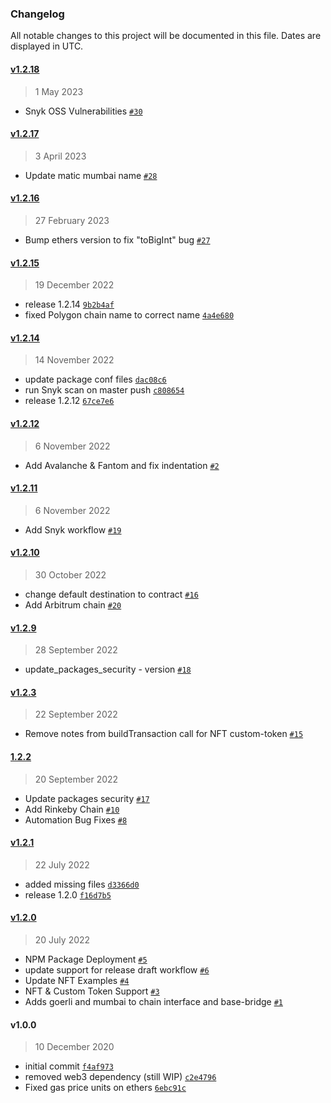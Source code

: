 ### Changelog

All notable changes to this project will be documented in this file. Dates are displayed in UTC.

#### [v1.2.18](https://github.com/fireblocks/fireblocks-defi-sdk/compare/v1.2.17...v1.2.18)

> 1 May 2023

- Snyk OSS Vulnerabilities [`#30`](https://github.com/fireblocks/fireblocks-defi-sdk/pull/30)

#### [v1.2.17](https://github.com/fireblocks/fireblocks-defi-sdk/compare/v1.2.16...v1.2.17)

> 3 April 2023

- Update matic mumbai name [`#28`](https://github.com/fireblocks/fireblocks-defi-sdk/pull/28)

#### [v1.2.16](https://github.com/fireblocks/fireblocks-defi-sdk/compare/v1.2.15...v1.2.16)

> 27 February 2023

- Bump ethers version to fix "toBigInt" bug [`#27`](https://github.com/fireblocks/fireblocks-defi-sdk/pull/27)

#### [v1.2.15](https://github.com/fireblocks/fireblocks-defi-sdk/compare/v1.2.14...v1.2.15)

> 19 December 2022

- release 1.2.14 [`9b2b4af`](https://github.com/fireblocks/fireblocks-defi-sdk/commit/9b2b4af8f3cda561013c48b2266a7499792e2d52)
- fixed Polygon chain name to correct name [`4a4e680`](https://github.com/fireblocks/fireblocks-defi-sdk/commit/4a4e680aca9473c52af4c7d994ab2c0652951161)

#### [v1.2.14](https://github.com/fireblocks/fireblocks-defi-sdk/compare/v1.2.12...v1.2.14)

> 14 November 2022

- update package conf files [`dac08c6`](https://github.com/fireblocks/fireblocks-defi-sdk/commit/dac08c663f47daf60d09348360153c4795ef9cf8)
- run Snyk scan on master push [`c808654`](https://github.com/fireblocks/fireblocks-defi-sdk/commit/c808654f3c3001989abceaa13a00fff50996fb70)
- release 1.2.12 [`67ce7e6`](https://github.com/fireblocks/fireblocks-defi-sdk/commit/67ce7e616c51f84996e9075f2fc98e8502a93699)

#### [v1.2.12](https://github.com/fireblocks/fireblocks-defi-sdk/compare/v1.2.11...v1.2.12)

> 6 November 2022

- Add Avalanche & Fantom and fix indentation [`#2`](https://github.com/fireblocks/fireblocks-defi-sdk/pull/2)

#### [v1.2.11](https://github.com/fireblocks/fireblocks-defi-sdk/compare/v1.2.10...v1.2.11)

> 6 November 2022

- Add Snyk workflow [`#19`](https://github.com/fireblocks/fireblocks-defi-sdk/pull/19)

#### [v1.2.10](https://github.com/fireblocks/fireblocks-defi-sdk/compare/v1.2.9...v1.2.10)

> 30 October 2022

- change default destination to contract [`#16`](https://github.com/fireblocks/fireblocks-defi-sdk/pull/16)
- Add Arbitrum chain [`#20`](https://github.com/fireblocks/fireblocks-defi-sdk/pull/20)

#### [v1.2.9](https://github.com/fireblocks/fireblocks-defi-sdk/compare/v1.2.3...v1.2.9)

> 28 September 2022

- update_packages_security - version [`#18`](https://github.com/fireblocks/fireblocks-defi-sdk/pull/18)

#### [v1.2.3](https://github.com/fireblocks/fireblocks-defi-sdk/compare/1.2.2...v1.2.3)

> 22 September 2022

- Remove notes from buildTransaction call for NFT custom-token [`#15`](https://github.com/fireblocks/fireblocks-defi-sdk/pull/15)

#### [1.2.2](https://github.com/fireblocks/fireblocks-defi-sdk/compare/v1.2.1...1.2.2)

> 20 September 2022

- Update packages security [`#17`](https://github.com/fireblocks/fireblocks-defi-sdk/pull/17)
- Add Rinkeby Chain [`#10`](https://github.com/fireblocks/fireblocks-defi-sdk/pull/10)
- Automation Bug Fixes [`#8`](https://github.com/fireblocks/fireblocks-defi-sdk/pull/8)

#### [v1.2.1](https://github.com/fireblocks/fireblocks-defi-sdk/compare/v1.2.0...v1.2.1)

> 22 July 2022

- added missing files [`d3366d0`](https://github.com/fireblocks/fireblocks-defi-sdk/commit/d3366d073311e9d1e00e2611e828ce8675fa82a1)
- release 1.2.0 [`f16d7b5`](https://github.com/fireblocks/fireblocks-defi-sdk/commit/f16d7b51cf6ee215525cdaa71e1a47582ac5b993)

#### [v1.2.0](https://github.com/fireblocks/fireblocks-defi-sdk/compare/v1.0.0...v1.2.0)

> 20 July 2022

- NPM Package Deployment [`#5`](https://github.com/fireblocks/fireblocks-defi-sdk/pull/5)
- update support for release draft workflow [`#6`](https://github.com/fireblocks/fireblocks-defi-sdk/pull/6)
- Update NFT Examples [`#4`](https://github.com/fireblocks/fireblocks-defi-sdk/pull/4)
- NFT & Custom Token Support [`#3`](https://github.com/fireblocks/fireblocks-defi-sdk/pull/3)
- Adds goerli and mumbai to chain interface and base-bridge [`#1`](https://github.com/fireblocks/fireblocks-defi-sdk/pull/1)

#### v1.0.0

> 10 December 2020

- initial commit [`f4af973`](https://github.com/fireblocks/fireblocks-defi-sdk/commit/f4af97301dc7ec347b4c70ca691d43b156da6ad8)
- removed web3 dependency (still WIP) [`c2e4796`](https://github.com/fireblocks/fireblocks-defi-sdk/commit/c2e4796aa2f0f95edbaff9e6824fbeadc62e89a6)
- Fixed gas price units on ethers [`6ebc91c`](https://github.com/fireblocks/fireblocks-defi-sdk/commit/6ebc91c399a4402901b1d69c89abdc31be6299a6)
